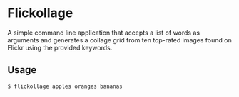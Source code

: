 # Flickollage

A simple command line application that accepts a list of words as arguments and generates
a collage grid from ten top-rated images found on Flickr using the provided keywords.

## Usage

    $ flickollage apples oranges bananas
